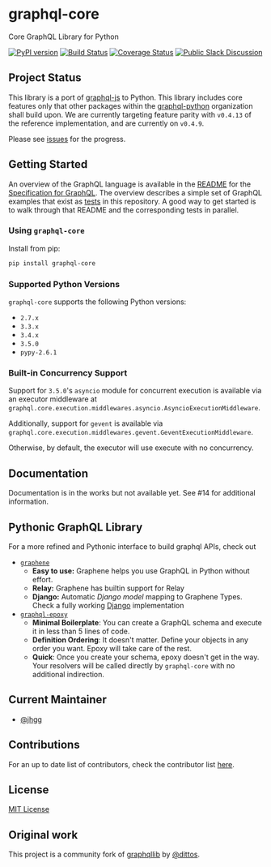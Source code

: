 # graphql-core

Core GraphQL Library for Python

[![PyPI version](https://badge.fury.io/py/graphql-core.svg)](https://badge.fury.io/py/graphql-core)
[![Build Status](https://travis-ci.org/graphql-python/graphql-core.svg?branch=master)](https://travis-ci.org/graphql-python/graphql-core)
[![Coverage Status](https://coveralls.io/repos/graphql-python/graphql-core/badge.svg?branch=master&service=github)](https://coveralls.io/github/graphql-python/graphql-core?branch=master)
[![Public Slack Discussion](https://graphql-slack.herokuapp.com/badge.svg)](https://graphql-slack.herokuapp.com/)


## Project Status

This library is a port of [graphql-js](https://github.com/graphql/graphql-js) to Python.
This library includes core features only that other packages within the [graphql-python](https://github.com/graphql-python/) organization shall build upon.
We are currently targeting feature parity with `v0.4.13` of the reference implementation, and are currently on `v0.4.9`.

Please see [issues](https://github.com/graphql-python/graphql-core/issues) for the progress.

## Getting Started

An overview of the GraphQL language is available in the 
[README](https://github.com/facebook/graphql/blob/master/README.md) for the
[Specification for GraphQL](https://github.com/facebook/graphql). 
The overview describes a simple set of GraphQL examples that exist as [tests](tests/core_starwars)
in this repository. A good way to get started is to walk through that README and the corresponding tests
in parallel. 

### Using `graphql-core`

Install from pip:

```sh
pip install graphql-core
```

### Supported Python Versions
`graphql-core` supports the following Python versions:
 
* `2.7.x`
* `3.3.x`
* `3.4.x`
* `3.5.0`
* `pypy-2.6.1`

### Built-in Concurrency Support
Support for `3.5.0`'s `asyncio` module for concurrent execution is available via an executor middleware at 
`graphql.core.execution.middlewares.asyncio.AsyncioExecutionMiddleware`.

Additionally, support for `gevent` is available via 
`graphql.core.execution.middlewares.gevent.GeventExecutionMiddleware`.

Otherwise, by default, the executor will use execute with no concurrency.

## Documentation

Documentation is in the works but not available yet. See #14 for additional information.

## Pythonic GraphQL Library
For a more refined and Pythonic interface to build graphql APIs, check out
 * [`graphene`](https://github.com/graphql-python/graphene)
    - **Easy to use:** Graphene helps you use GraphQL in Python without effort.
    - **Relay:** Graphene has builtin support for Relay
    - **Django:** Automatic *Django model* mapping to Graphene Types. Check a fully working [Django](http://github.com/graphql-python/swapi-graphene) implementation
 * [`graphql-epoxy`](https://github.com/graphql-python/graphql-epoxy)
    - **Minimal Boilerplate**: You can create a GraphQL schema and execute it in less than 5 lines of code.
    - **Definition Ordering**: It doesn't matter. Define your objects in any order you want. Epoxy will take care of the rest.
    - **Quick**: Once you create your schema, epoxy doesn't get in the way. Your resolvers will be called directly by 
   `graphql-core` with no additional indirection.

## Current Maintainer
 * [@jhgg](https://github.com/jhgg/)

## Contributions
For an up to date list of contributors, check the contributor list [here](https://github.com/graphql-python/graphql-core/graphs/contributors). 

## License

[MIT License](https://github.com/graphql-python/graphql-core/blob/master/LICENSE)

## Original work

This project is a community fork of [graphqllib](https://github.com/dittos/graphqllib) by [@dittos](https://github.com/dittos/).
